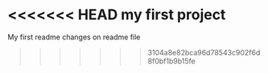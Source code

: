 <<<<<<< HEAD
my first project
=======
  My first readme
changes on readme file
>>>>>>> 3104a8e82bca96d78543c902f6d8f0bf1b9b15fe

